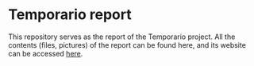 # Temporario report

This repository serves as the report of the Temporario project. All the contents (files, pictures) of the report can be found here, and its website can be accessed [here](https://unibo-dtm-se-2324-temporario.github.io/report/).